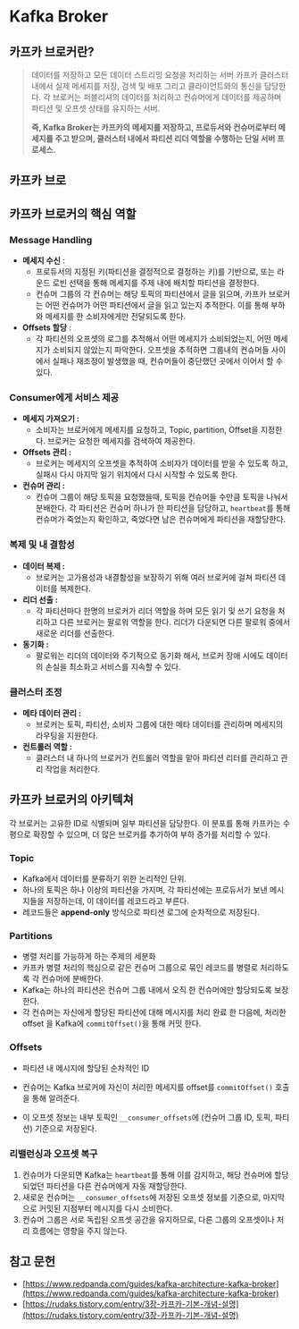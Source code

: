 # Kafka Broker

## 카프카 브로커란?

> 데이터를 저장하고 모든 데이터 스트리밍 요청을 처리하는 서버
> 카프카 클러스터 내에서 실제 메세지를 저장, 검색 및 배포 그리고 클라이언트와의 통신을 담당한다.
> 각 브로커는 퍼블리셔의 데이터를 처리하고 컨슈머에게 데이터를 제공하며 파티션 및 오프셋 상태를 유지하는 서버.
>
> **즉, Kafka Broker는 카프카의 메세지를 저장하고, 프로듀서와 컨슈머로부터 메세지를 주고 받으며, 클러스터 내에서 파티션 리더 역할을 수행하는 단일 서버 프로세스.**



## 카프카 브로



## 카프카 브로커의 핵심 역할

### Message Handling

- **메세지 수신** : 
  - 프로듀서의 지정된 키(파티션을 결정적으로 결정하는 키)를 기반으로, 또는 라운드 로빈 선택을 통해 메세지를 주제 내에 배치할 파티션을 결정한다.
  - 컨슈머 그룹의 각 컨슈머는 해당 토픽의 파티션에서 글을 읽으며, 카프카 브로커는 어떤 컨슈머가 어떤 파티션에서 글을 읽고 있는지 추적한다. 이를 통해 부하와 메세지를 한 소비자에게만 전달되도록 한다.
- **Offsets 할당** : 
  - 각 파티션의 오프셋의 로그를 추적해서 어떤 메세지가 소비되었는지, 어떤 메세지가 소비되지 않았는지 파악한다. 오프셋을 추적하면 그룹내의 컨슈머들 사이에서 실패나 재조정이 발생했을 때, 컨슈머들이 중단했던 곳에서 이어서 할 수 있다.

### Consumer에게 서비스 제공

- **메세지 가져오기 :**
  - 소비자는 브로커에게 메세지를 요청하고, Topic, partition, Offset을 지정한다. 브로커는 요청한 메세지를 검색하여 제공한다.
- **Offsets 관리 :**
  - 브로커는 메세지의 오프셋을 추적하여 소비자가 데이터를 받을 수 있도록 하고, 실패시 다시 마지막 일기 위치에서 다시 시작할 수 있도록 한다.
- **컨슈머 관리 :**
  - 컨슈머 그룹이 해당 토픽을 요청했을때, 토픽을 컨슈머들 수만큼 토픽을 나눠서 분배한다. 각 파티션은 컨슈머 하나가 한 파티션을 담당하고, `heartbeat`를 통해 컨슈머가 죽었는지 확인하고, 죽었다면 남은 컨슈머에게 파티션을 재할당한다.

### 복제 및 내 결함성

- **데이터 복제 :**
  - 브로커는 고가용성과 내결함성을 보장하기 위해 여러 브로커에 걸쳐 파티션 데이터를 복제한다.
- **리더 선출 :**
  - 각 파티션마다 한명의 브로커가 리더 역할을 하며 모든 읽기 및 쓰기 요청을 처리하고 다른 브로커는 팔로워 역할을 한다. 리더가 다운되면 다른 팔로워 중에서 새로운 리더를 선출한다.
- **동기화 :**
  - 팔로워는 리더의 데이터와 주기적으로 동기화 해서, 브로커 장애 시에도 데이터의 손실을 최소화고 서비스를 지속할 수 있다.

### 클러스터 조정

- **메타 데이터 관리 :**
  - 브로커는 토픽, 파티션, 소비자 그룹에 대한 메타 데이터를 관리하며 메세지의 라우팅을 지원한다.
- **컨트롤러 역할 :**
  - 클러스터 내 하나의 브로커가 컨트롤러 역할을 맡아 파티션 리터를 관리하고 관리 작업을 처리한다.



## 카프카 브로커의 아키텍쳐

각 브로커는 고유한 ID로 식별되며 일부 파티션을 담당한다. 이 분포를 통해 카프카는 수평으로 확장할 수 있으며, 더 많은 브로커를 추가하여 부하 증가를 처리할 수 있다.

### Topic

- Kafka에서 데이터를 분류하기 위한 논리적인 단위.
- 하나의 토픽은 하나 이상의 파티션을 가지며, 각 파티션에는 프로듀서가 보낸 메시지들을 저장하는데, 이 데이터를 레코드라고 부른다.
- 레코드들은 **append-only** 방식으로 파티션 로그에 순차적으로 저장된다.

### Partitions

- 병렬 처리를 가능하게 하는 주제의 세분화
- 카프카 병렬 처리의 핵심으로 같은 컨슈머 그룹으로 묶인 레코드를 병렬로 처리하도록 각 컨슈머에 분배한다.
- Kafka는 하나의 파티션은 컨슈머 그룹 내에서 오직 한 컨슈머에만 할당되도록 보장한다.
- 각 컨슈머는 자신에게 할당된 파티션에 대해 메시지를 처리 완료 한 다음에, 처리한 offset 을 Kafka에 `commitOffset()`을 통해 커밋 한다.

### Offsets

- 파티션 내 메시지에 할당된 순차적인 ID

- 컨슈머는 Kafka 브로커에 자신이 처리한 메세지를 offset를 `commitOffset()` 호출을 통해 알려준다.
- 이 오프셋 정보는 내부 토픽인 `__consumer_offsets`에 (컨슈머 그룹 ID, 토픽, 파티션) 기준으로 저장된다.



### 리밸런싱과 오프셋 복구

1. 컨슈머가 다운되면 Kafka는 `heartbeat`를 통해 이를 감지하고, 해당 컨슈머에 할당되었던 파티션을 다른 컨슈머에게 자동 재할당한다.
2. 새로운 컨슈머는 `__consumer_offsets`에 저장된 오프셋 정보를 기준으로, 마지막으로 커밋된 지점부터 메시지를 다시 소비한다.
3. 컨슈머 그룹은 서로 독립된 오프셋 공간을 유지하므로, 다른 그룹의 오프셋이나 처리 흐름에는 영향을 주지 않는다.



## 참고 문헌

- [https://www.redpanda.com/guides/kafka-architecture-kafka-broker](https://www.redpanda.com/guides/kafka-architecture-kafka-broker)
- [https://rudaks.tistory.com/entry/3장-카프카-기본-개념-설명](https://rudaks.tistory.com/entry/3장-카프카-기본-개념-설명)